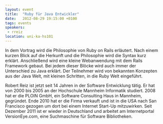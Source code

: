 ```yaml
---
layout: event
title:  "Ruby für Java Entwickler"
date:   2012-08-29 19:15:00 +0100
tags: events
speakers:
 - rreiz
location: uni-ka-hs101
---
```


In dem Vortrag wird die Philosophie von Ruby on Rails erläutert. Nach einem kurzen Blick auf die Herkunft und die Philosophie wird die Syntax kurz erklärt. Anschließend wird eine kleine Webanwendung mit dem Rails Framework gebaut. Bei jedem dieser Blöcke wird auch immer der Unterschied zu Java erklärt. Der Teilnehmer wird von bekannten Konzepten aus der Java Welt, mit kleinen Schritten, in die Ruby Welt eingeführt.

Robert Reiz ist jetzt seit 14 Jahren in der Software Entwicklung tätig. Er hat von 2000 bis 2005 an der Hochschule Mannheim Informatik studiert. 2008 hat er die PLOIN GmbH, ein Software Consulting Haus in Mannheim, gegründet. Ende 2010 hat er die Firma verkauft und ist in die USA nach San Francisco gezogen um dort bei einem Internet Start-Up mitzuwirken. Seit Dezember 2011 ist er wieder in Deutschland und arbeitet am Internetportal VersionEye.com, eine Suchmaschine für Software Bibliotheken.
